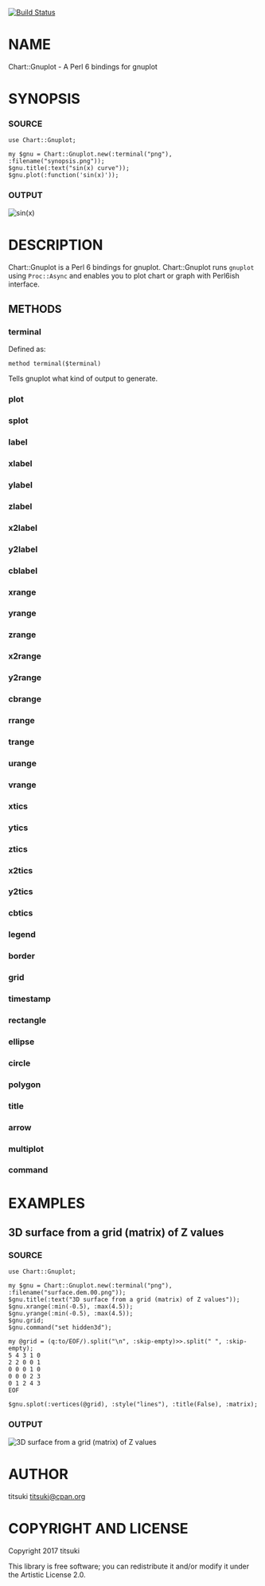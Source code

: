 [![Build Status](https://travis-ci.org/titsuki/p6-Chart-Gnuplot.svg?branch=master)](https://travis-ci.org/titsuki/p6-Chart-Gnuplot)

NAME
====

Chart::Gnuplot - A Perl 6 bindings for gnuplot

SYNOPSIS
========

### SOURCE

    use Chart::Gnuplot;

    my $gnu = Chart::Gnuplot.new(:terminal("png"), :filename("synopsis.png"));
    $gnu.title(:text("sin(x) curve"));
    $gnu.plot(:function('sin(x)'));

### OUTPUT

<img src="synopsis.png" alt="sin(x)">

DESCRIPTION
===========

Chart::Gnuplot is a Perl 6 bindings for gnuplot. Chart::Gnuplot runs `gnuplot` using `Proc::Async` and enables you to plot chart or graph with Perl6ish interface.

METHODS
-------

### terminal

Defined as:

    method terminal($terminal)

Tells gnuplot what kind of output to generate.

### plot

### splot

### label

### xlabel

### ylabel

### zlabel

### x2label

### y2label

### cblabel

### xrange

### yrange

### zrange

### x2range

### y2range

### cbrange

### rrange

### trange

### urange

### vrange

### xtics

### ytics

### ztics

### x2tics

### y2tics

### cbtics

### legend

### border

### grid

### timestamp

### rectangle

### ellipse

### circle

### polygon

### title

### arrow

### multiplot

### command

EXAMPLES
========

3D surface from a grid (matrix) of Z values
-------------------------------------------

### SOURCE

    use Chart::Gnuplot;

    my $gnu = Chart::Gnuplot.new(:terminal("png"), :filename("surface.dem.00.png"));
    $gnu.title(:text("3D surface from a grid (matrix) of Z values"));
    $gnu.xrange(:min(-0.5), :max(4.5));
    $gnu.yrange(:min(-0.5), :max(4.5));
    $gnu.grid;
    $gnu.command("set hidden3d");

    my @grid = (q:to/EOF/).split("\n", :skip-empty)>>.split(" ", :skip-empty);
    5 4 3 1 0
    2 2 0 0 1
    0 0 0 1 0
    0 0 0 2 3
    0 1 2 4 3
    EOF

    $gnu.splot(:vertices(@grid), :style("lines"), :title(False), :matrix);

### OUTPUT

<img src="surface.dem.00.png" alt="3D surface from a grid (matrix) of Z values">

AUTHOR
======

titsuki <titsuki@cpan.org>

COPYRIGHT AND LICENSE
=====================

Copyright 2017 titsuki

This library is free software; you can redistribute it and/or modify it under the Artistic License 2.0.
